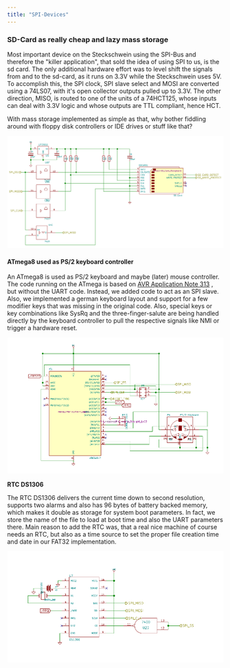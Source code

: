 ```yaml
---
title: "SPI-Devices"
---
```


### SD-Card as really cheap and lazy mass storage

Most important device on the Steckschwein using the SPI-Bus and therefore the "killer application", that sold the idea of using SPI to us, is the sd card. The only additional hardware effort was to level shift the signals from and to the sd-card, as it runs on 3.3V while the Steckschwein uses 5V. To accomplish this, the SPI clock, SPI slave select and MOSI are converted using a 74LS07, with it's open collector outputs pulled up to 3.3V. The other direction, MISO, is routed to one of the units of a 74HCT125, whose inputs can deal with 3.3V logic and whose outputs are TTL compliant, hence HCT.

With mass storage implemented as simple as that, why bother fiddling around with floppy disk controllers or IDE drives or stuff like that?

![io_sdcard](images/io_sdcard.png)

#### ATmega8 used as PS/2 keyboard controller

An ATmega8 is used as PS/2 keyboard and maybe (later) mouse controller. The code running on the ATmega is based on [AVR Application Note 313](http://www.atmel.com/Images/doc1235.pdf) , but without the UART code. Instead, we added code to act as an SPI slave. Also, we implemented a german keyboard layout and support for a few modifier keys that was missing in the original code. Also, special keys or key combinations like SysRq and the three-finger-salute are being handled directly by the keyboard controller to pull the respective signals like NMI or trigger a hardware reset.

![io_kbdctrl](images/io_kbdctrl.png)

**RTC DS1306**

The RTC DS1306 delivers the current time down to second resolution, supports two alarms and also has 96 bytes of battery backed memory, which makes it double as storage for system boot parameters. In fact, we store the name of the file to load at boot time and also the UART parameters there. Main reason to add the RTC was, that a real nice machine of course needs an RTC, but also as a time source to set the proper file creation time and date in our FAT32 implementation.

![io_rtc](images/io_rtc.png)
